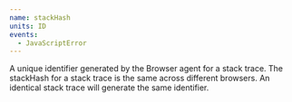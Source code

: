 ```yaml
---
name: stackHash
units: ID
events:
  - JavaScriptError
---
```


A unique identifier generated by the Browser agent for a stack trace. The stackHash for a stack trace is the same across different browsers. An identical stack trace will generate the same identifier.